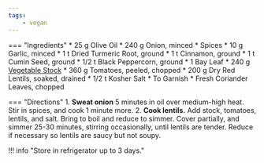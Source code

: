 ```yaml
---
tags:
    - vegan
---
```

=== "Ingredients"
    * 25 g Olive Oil
    * 240 g Onion, minced
    * Spices
        * 10 g Garlic, minced
        * 1 t Dried Turmeric Root, ground
        * 1 t Cinnamon, ground
        * 1 t Cumin Seed, ground
        * 1/2 t Black Peppercorn, ground
        * 1 Bay Leaf
    * 240 g [Vegetable Stock](../../soups/stocks/vegetable-stock.md)
    * 360 g Tomatoes, peeled, chopped
    * 200 g Dry Red Lentils, soaked, drained
    * 1/2 t Kosher Salt
    * To Garnish
        * Fresh Coriander Leaves, chopped

=== "Directions"
    1. **Sweat onion** 5 minutes in oil over medium-high heat. Stir in spices, and cook 1 minute more.
    2. **Cook lentils.** Add stock, tomatoes, lentils, and salt. Bring to boil and reduce to simmer. Cover partially, and simmer 25-30 minutes, stirring occasionally, until lentils are tender. Reduce if necessary so lentils are saucy but not soupy.

!!! info "Store in refrigerator up to 3 days."

[^bittman]:
    {{ cite.bittman_how_to_cook_everything }}
    "Lentils, Six Ways."
    431-432.
